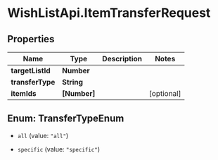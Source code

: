# WishListApi.ItemTransferRequest

## Properties
Name | Type | Description | Notes
------------ | ------------- | ------------- | -------------
**targetListId** | **Number** |  | 
**transferType** | **String** |  | 
**itemIds** | **[Number]** |  | [optional] 


<a name="TransferTypeEnum"></a>
## Enum: TransferTypeEnum


* `all` (value: `"all"`)

* `specific` (value: `"specific"`)




